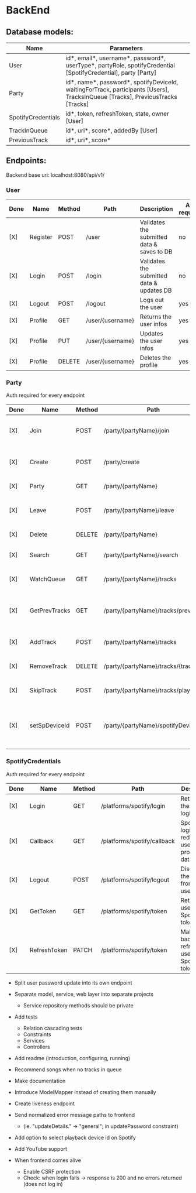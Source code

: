 # BackEnd

## Database models:

| Name               | Parameters                                                                                                                        |
|--------------------|-----------------------------------------------------------------------------------------------------------------------------------|
| User               | id\*, email\*, username\*, password\*, userType\*, partyRole, spotifyCredential [SpotifyCredential], party [Party]                |
| Party              | id\*, name\*, password\*, spotifyDeviceId, waitingForTrack, participants [Users], TracksInQueue [Tracks], PreviousTracks [Tracks] |
| SpotifyCredentials | id\*, token, refreshToken, state, owner [User]                                                                                    |
| TrackInQueue       | id\*, uri\*, score\*, addedBy [User]                                                                                              |
| PreviousTrack      | id\*, uri\*, score\*                                                                                                              |

## Endpoints:

Backend base uri:
localhost:8080/api/v1/

### User

| Done | Name     | Method | Path             | Description                                | Auth required? |
|------|----------|--------|------------------|--------------------------------------------|----------------|
| [X]  | Register | POST   | /user            | Validates the submitted data & saves to DB | no             |
| [X]  | Login    | POST   | /login           | Validates the submitted data & updates DB  | no             |
| [X]  | Logout   | POST   | /logout          | Logs out the user                          | yes            |
| [X]  | Profile  | GET    | /user/{username} | Returns the user infos                     | yes            |
| [X]  | Profile  | PUT    | /user/{username} | Updates the user infos                     | yes            |
| [X]  | Profile  | DELETE | /user/{username} | Deletes the profile                        | yes            |

### Party

Auth required for every endpoint

| Done | Name          | Method | Path                                | Description                                       |
|------|---------------|--------|-------------------------------------|---------------------------------------------------|
| [X]  | Join          | POST   | /party/{partyName}/join             | Validates the submitted data                      |
| [X]  | Create        | POST   | /party/create                       | Validates the submitted data                      |
| [X]  | Party         | GET    | /party/{partyName}                  | Returns the party infos                           |
| [X]  | Leave         | POST   | /party/{partyName}/leave            | Removes the user from the party                   |
| [X]  | Delete        | DELETE | /party/{partyName}                  | Deletes the party                                 |
| [X]  | Search        | GET    | /party/{partyName}/search           | Returns the search results                        |
| [X]  | WatchQueue    | GET    | /party/{partyName}/tracks           | Returns the tracks in queue                       |
| [X]  | GetPrevTracks | GET    | /party/{partyName}/tracks/previous  | Returns the tracks that already have played       |
| [X]  | AddTrack      | POST   | /party/{partyName}/tracks           | Adds a track to the queue                         |
| [X]  | RemoveTrack   | DELETE | /party/{partyName}/tracks/{trackId} | Removes a track form the queue                    |
| [X]  | SkipTrack     | POST   | /party/{partyName}/tracks/playNext  | Skips the current track                           |
| [X]  | setSpDeviceId | POST   | /party/{partyName}/spotifyDeviceId  | Sets the Spotify Web Playback's device at backend |

### SpotifyCredentials

Auth required for every endpoint

| Done | Name         | Method | Path                        | Description                                             |
|------|--------------|--------|-----------------------------|---------------------------------------------------------|
| [X]  | Login        | GET    | /platforms/spotify/login    | Retrieves the Spotify login link                        |
| [X]  | Callback     | GET    | /platforms/spotify/callback | Spotify login page redirects users here, processes data |
| [X]  | Logout       | POST   | /platforms/spotify/logout   | Disconnects the Spotify from the user                   |
| [X]  | GetToken     | GET    | /platforms/spotify/token    | Returns the user's Spotify token                        |
| [X]  | RefreshToken | PATCH  | /platforms/spotify/token    | Makes the backend refresh the user's Spotify token      |

* Split user password update into its own endpoint
* Separate model, service, web layer into separate projects
    * Service repository methods should be private
* Add tests
    * Relation cascading tests
    * Constraints
    * Services
    * Controllers
* Add readme (introduction, configuring, running)
* Recommend songs when no tracks in queue
* Make documentation
* Introduce ModelMapper instead of creating them manually
* Create liveness endpoint
* Send normalized error message paths to frontend
  * (ie. "updateDetails.<cross-parameter>" -> "general"; in updatePassword constraint)

* Add option to select playback device id on Spotify
* Add YouTube support
* When frontend comes alive
    * Enable CSRF protection
    * Check: when login fails -> response is 200 and no errors returned (does not log in)
  